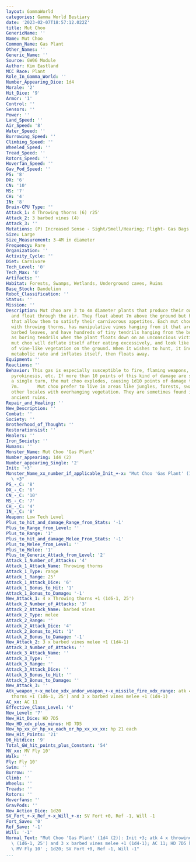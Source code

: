 ```yaml
---
layout: GammaWorld
categories: Gamma World Bestiary
date: '2023-02-07T18:57:12.022Z'
title: Mut Choo
GenericName: ''
Name: Mut Choo
Common_Name: Gas Plant
Other_Names: ''
Generic_Name: ''
Source: GW06 Module
Author: Kim Eastland
MCC Race: Plant
Role_In_Gamma_World: ''
Number_Appearing_Dice: 1d4
Morale: '2'
Hit_Dice: '9'
Armor: '1'
Control: ''
Sensors: ''
Power: ''
Land_Speed: ''
Air_Speed: '8'
Water_Speed: ''
Burrowing_Speed: ''
Climbing_Speed: ''
Wheeled_Speed: ''
Tread_Speed: ''
Rotors_Speed: ''
Hoverfan_Speed: ''
Gav_Pod_Speed: ''
PS: '8'
DX: '6'
CN: '10'
MS: '7'
CH: '4'
IN: '8'
Brain-CPU Type: ''
Attack_1: 4 Throwing thorns (6) r25'
Attack_2: 3 barbed vines (4)
Attack_3: ''
Mutations: (P) Increased Sense - Sight/Smell/Hearing; Flight- Gas Bags
Size: Large
Size_Measurement: 3-4M in diameter
Frequency: Rare
Organization: ''
Activity_Cycle: ''
Diet: Carnivore
Tech_Level: '0'
Tech_Max: '0'
Artifacts: ''
Habitat: Forests, Swamps, Wetlands, Underground caves, Ruins
Base_Stock: Dandelion
Robot_Classification: ''
Status: ''
Mission: ''
Description: Mut choo are 3 to 4m diameter plants that produce their own gas, inflate,
  and float through the air. They float about 7m above the ground but have many mutations
  that allow them to satisfy their carnivorous appetites. Each mut choo is covered
  with throwing thorns, has manipulative vines hanging from it that are tipped with
  barbed leaves, and have hundreds of tiny tendrils hanging from the bottom that act
  as boring tendrils when the plant floats down on an unconscious victim.      The
  mut choo will deflate itself after eating excessively, and look like a large patch
  of vine-like vegetation on the ground. When it wishes to hunt, it increases its
  metabolic rate and inflates itself, then floats away.
Equipment: ''
Reactions: ''
Behavior: This gas is especially susceptible to fire, flaming weapons, heat, lasers,
  pyrokinesis, etc. If more than 10 points of this kind of damage are sustained in
  a single turn, the mut choo explodes, causing 1d10 points of damage to all within
  7m.       Mut choo prefer to live in areas like jungles, forests, swamp lands, and
  other locales with overhanging vegetation. They are sometimes found in caves or
  ancient ruins.
Repair_and_Healing: ''
New_Description: ''
Combat: ''
Society: ''
Brotherhood_of_Thought: ''
Restorationsist: ''
Healers: ''
Iron_Society: ''
Humans: ''
Monster_Name: Mut Choo 'Gas Plant'
Number_appearing: 1d4 (2)
Number_appearing_Single: '2'
Init: '+3'
Monster_Name_xx_number_if_applicable_Init_+-x: "Mut Choo 'Gas Plant' (1d4 (2)): Init\
  \ +3"
PS_-_C: '8'
DX_-_C: '6'
CN_-_C: '10'
MS_-_C: '7'
CH_-_C: '4'
IN_-_C: '8'
Weapon: Low Tech Level
Plus_to_hit_and_damage_Range_from_Stats: '-1'
Plus_to_Range_from_Level: ''
Plus_to_Range: '1'
Plus_to_hit_and_damage_Melee_From_Stats: '-1'
Plus_to_Melee_from_Level: ''
Plus_to_Melee: '1'
Plus_to_Generic_Attack_from_Level: '2'
Attack_1_Number_of_Attacks: '4'
Attack_1_Attack_Name: Throwing thorns
Attack_1_Type: range
Attack_1_Range: 25'
Attack_1_Attack_Dice: '6'
Attack_1_Bonus_to_Hit: '1'
Attack_1_Bonus_to_Damage: '-1'
New_Attack_1: 4 x Throwing thorns +1 (1d6-1, 25')
Attack_2_Number_of_Attacks: '3'
Attack_2_Attack_Name: barbed vines
Attack_2_Type: melee
Attack_2_Range: ''
Attack_2_Attack_Dice: '4'
Attack_2_Bonus_to_Hit: '1'
Attack_2_Bonus_to_Damage: '-1'
New_Attack_2: 3 x barbed vines melee +1 (1d4-1)
Attack_3_Number_of_Attacks: ''
Attack_3_Attack_Name: ''
Attack_3_Type: ''
Attack_3_Range: ''
Attack_3_Attack_Dice: ''
Attack_3_Bonus_to_Hit: ''
Attack_3_Bonus_to_Damage: ''
New_Attack_3: ''
Atk_weapon_+-x_melee_xdx_andor_weapon_+-x_missile_fire_xdx_range: atk 4 x throwing
  thorns +1 (1d6-1, 25') and 3 x barbed vines melee +1 (1d4-1)
AC_xx: AC 11
Effective_Class_Level: '4'
New_Level: '7'
New_Hit_Dice: HD 7D5
New_HD_xdx_plus_minus: HD 7D5
New_hp_xx_or_hp_xx_each_or_hp_xx_xx_xx: hp 21 each
New_Hit_Points: '21'
D6_Hitdice: '9'
Total_GW_hit_points_plus_Constant: '54'
MV_xx: MV Fly 10'
Walk: ''
Fly: Fly 10'
Swim: ''
Burrow: ''
Climb: ''
Wheels: ''
Treads: ''
Rotors: ''
Hoverfans: ''
GravPods: ''
New_Action_Dice: 1d20
SV_Fort_+-x_Ref_+-x_Will_+-x: SV Fort +0, Ref -1, Will -1
Fort_Save: '0'
Ref_Save: '-1'
Will: '-1'
Normal_Text: "Mut Choo 'Gas Plant' (1d4 (2)): Init +3; atk 4 x throwing thorns +1\
  \ (1d6-1, 25') and 3 x barbed vines melee +1 (1d4-1); AC 11; HD 7D5 hp 21 each;\
  \ MV Fly 10' ; 1d20; SV Fort +0, Ref -1, Will -1"
...
```


